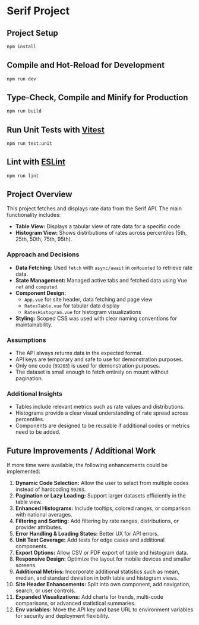 # Serif Project

## Project Setup

```sh
npm install
```

## Compile and Hot-Reload for Development

```sh
npm run dev
```

## Type-Check, Compile and Minify for Production

```sh
npm run build
```

## Run Unit Tests with [Vitest](https://vitest.dev/)

```sh
npm run test:unit
```

## Lint with [ESLint](https://eslint.org/)

```sh
npm run lint
```

## Project Overview

This project fetches and displays rate data from the Serif API. The main functionality includes:

- **Table View:** Displays a tabular view of rate data for a specific code.
- **Histogram View:** Shows distributions of rates across percentiles (5th, 25th, 50th, 75th, 95th).

### Approach and Decisions

- **Data Fetching:** Used `fetch` with `async/await` in `onMounted` to retrieve rate data.
- **State Management:** Managed active tabs and fetched data using Vue `ref` and `computed`.
- **Component Design:**
  - `App.vue` for site header, data fetching and page view
  - `RatesTable.vue` for tabular data display
  - `RatesHistogram.vue` for histogram visualizations
- **Styling:** Scoped CSS was used with clear naming conventions for maintainability.

### Assumptions

- The API always returns data in the expected format.
- API keys are temporary and safe to use for demonstration purposes.
- Only one code (`99203`) is used for demonstration purposes.
- The dataset is small enough to fetch entirely on mount without pagination.

### Additional Insights

- Tables include relevant metrics such as rate values and distributions.
- Histograms provide a clear visual understanding of rate spread across percentiles.
- Components are designed to be reusable if additional codes or metrics need to be added.

## Future Improvements / Additional Work

If more time were available, the following enhancements could be implemented:

1. **Dynamic Code Selection:** Allow the user to select from multiple codes instead of hardcoding `99203`.
2. **Pagination or Lazy Loading:** Support larger datasets efficiently in the table view.
3. **Enhanced Histograms:** Include tooltips, colored ranges, or comparison with national averages.
4. **Filtering and Sorting:** Add filtering by rate ranges, distributions, or provider attributes.
5. **Error Handling & Loading States:** Better UX for API errors.
6. **Unit Test Coverage:** Add tests for edge cases and additional components.
7. **Export Options:** Allow CSV or PDF export of table and histogram data.
8. **Responsive Design:** Optimize the layout for mobile devices and smaller screens.
9. **Additional Metrics:** Incorporate additional statistics such as mean, median, and standard deviation in both table and histogram views.
10. **Site Header Enhancements:** Split into own component, add navigation, search, or user controls.
11. **Expanded Visualizations:** Add charts for trends, multi-code comparisons, or advanced statistical summaries.
12. **Env variables:** Move the API key and base URL to environment variables for security and deployment flexibility.
